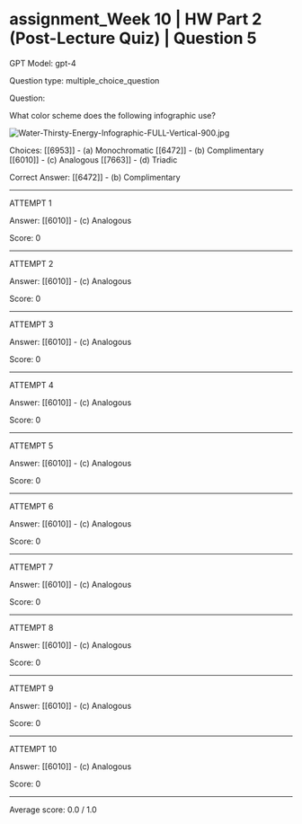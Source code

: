 # assignment_Week 10 | HW Part 2 (Post-Lecture Quiz) | Question 5

GPT Model: gpt-4

Question type: multiple_choice_question

Question:
<div><p>What color scheme does the following infographic use?</p>
<p><img src="$IMS-CC-FILEBASE$/Uploaded%20Media/Water-Thirsty-Energy-Infographic-FULL-Vertical-900.jpg" alt="Water-Thirsty-Energy-Infographic-FULL-Vertical-900.jpg"></p></div>

Choices:
[[6953]] - (a) Monochromatic
[[6472]] - (b) Complimentary
[[6010]] - (c) Analogous
[[7663]] - (d) Triadic

Correct Answer:
[[6472]] - (b) Complimentary

****************************************

ATTEMPT 1

Answer: 
[[6010]] - (c) Analogous

Score: 0

--------------------

ATTEMPT 2

Answer: 
[[6010]] - (c) Analogous

Score: 0

--------------------

ATTEMPT 3

Answer: 
[[6010]] - (c) Analogous

Score: 0

--------------------

ATTEMPT 4

Answer: 
[[6010]] - (c) Analogous

Score: 0

--------------------

ATTEMPT 5

Answer: 
[[6010]] - (c) Analogous

Score: 0

--------------------

ATTEMPT 6

Answer: 
[[6010]] - (c) Analogous

Score: 0

--------------------

ATTEMPT 7

Answer: 
[[6010]] - (c) Analogous

Score: 0

--------------------

ATTEMPT 8

Answer: 
[[6010]] - (c) Analogous

Score: 0

--------------------

ATTEMPT 9

Answer: 
[[6010]] - (c) Analogous

Score: 0

--------------------

ATTEMPT 10

Answer: 
[[6010]] - (c) Analogous

Score: 0

--------------------

Average score: 0.0 / 1.0
